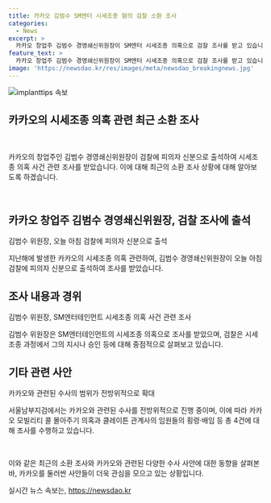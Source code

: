 ```yaml
---
title: 카카오 김범수 SM엔터 시세조종 혐의 검찰 소환 조사
categories:
  - News
excerpt: >
  카카오 창업주 김범수 경영쇄신위원장이 SM엔터 시세조종 의혹으로 검찰 조사를 받고 있습니다. 이른 아침 검찰에 출석한 김 위원장은 SM엔터 경쟁사인 하이브를 방해하기 위해 시세를 조종했다는 혐의를 받고 있습니다. 검찰은 김 위원장의 사무실 등을 압수수색하고, 사모펀드 운용사 등과의 공모도 살펴보고 있습니다. 카카오의 드라마 제작사 고가 인수 의혹과 클레이튼 관계사 임원들의 횡령·배임 등에 대한 수사도 진행 중이며, 카카오 모빌리티 콜 몰아주기 의혹 관련 참고인 조사도 예상됩니다.
feature_text: >
  카카오 창업주 김범수 경영쇄신위원장이 SM엔터 시세조종 의혹으로 검찰 조사를 받고 있습니다. 이른 아침 검찰에 출석한 김 위원장은 SM엔터 경쟁사인 하이브를 방해하기 위해 시세를 조종했다는 혐의를 받고 있습니다. 검찰은 김 위원장의 사무실 등을 압수수색하고, 사모펀드 운용사 등과의 공모도 살펴보고 있습니다. 카카오의 드라마 제작사 고가 인수 의혹과 클레이튼 관계사 임원들의 횡령·배임 등에 대한 수사도 진행 중이며, 카카오 모빌리티 콜 몰아주기 의혹 관련 참고인 조사도 예상됩니다.
image: 'https://newsdao.kr/res/images/meta/newsdao_breakingnews.jpg'
---
```


<p><img src="https://newsdao.kr/res/images/meta/newsdao_breakingnews.jpg" alt="implanttips 속보" /></p>

<h2>카카오의 시세조종 의혹 관련 최근 소환 조사</h2>

<p data-ke-size="size16">&nbsp;</p>

<p>카카오의 창업주인 김범수 경영쇄신위원장이 검찰에 피의자 신분으로 출석하여 시세조종 의혹 사건 관련 조사를 받았습니다. 이에 대해 최근의 소환 조사 상황에 대해 알아보도록 하겠습니다.</p>

<p data-ke-size="size16">&nbsp;</p>

<h2 data-ke-size="size26">카카오 창업주 김범수 경영쇄신위원장, 검찰 조사에 출석</h2>

<p data-ke-size="size16">김범수 위원장, 오늘 아침 검찰에 피의자 신분으로 출석</p>

<p>지난해에 발생한 카카오의 시세조종 의혹 관련하여, 김범수 경영쇄신위원장이 오늘 아침 검찰에 피의자 신분으로 출석하여 조사를 받았습니다.</p>

<h2 data-ke-size="size26">조사 내용과 경위</h2>

<p data-ke-size="size16">김범수 위원장, SM엔터테인먼트 시세조종 의혹 사건 관련 조사</p>

<p>김범수 위원장은 SM엔터테인먼트의 시세조종 의혹으로 조사를 받았으며, 검찰은 시세조종 과정에서 그의 지시나 승인 등에 대해 중점적으로 살펴보고 있습니다.</p>

<h2 data-ke-size="size26">기타 관련 사안</h2>

<p data-ke-size="size16">카카오와 관련된 수사의 범위가 전방위적으로 확대</p>

<p>서울남부지검에서는 카카오와 관련된 수사를 전방위적으로 진행 중이며, 이에 따라 카카오 모빌리티 콜 몰아주기 의혹과 클레이튼 관계사의 임원들의 횡령·배임 등 총 4건에 대해 조사를 수행하고 있습니다.</p>

<p data-ke-size="size16">&nbsp;</p>

<p>이와 같은 최근의 소환 조사와 카카오와 관련된 다양한 수사 사안에 대한 동향을 살펴본 바, 카카오를 둘러싼 사안들이 더욱 관심을 모으고 있는 상황입니다.</p>
실시간 뉴스 속보는, <a href="https://newsdao.kr" rel="dofollow">https://newsdao.kr</a>


